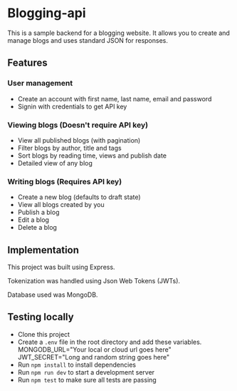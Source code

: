 # Blogging-api
This is a sample backend for a blogging website.
It allows you to create and manage blogs and uses standard JSON for responses.

## Features
### User management
- Create an account with first name, last name, email and password
- Signin with credentials to get API key

### Viewing blogs (Doesn't require API key)
- View all published blogs (with pagination)
- Filter blogs by author, title and tags
- Sort blogs by reading time, views and publish date
- Detailed view of any blog

### Writing blogs (Requires API key)
- Create a new blog (defaults to draft state)
- View all blogs created by you
- Publish a blog
- Edit a blog
- Delete a blog


## Implementation
This project was built using Express.

Tokenization was handled using Json Web Tokens (JWTs).

Database used was MongoDB.

## Testing locally
- Clone this project
- Create a `.env` file in the root directory and add these variables.\
  MONGODB_URL="Your local or cloud url goes here"\
  JWT_SECRET="Long and random string goes here"
- Run `npm install` to install dependencies 
- Run `npm run dev` to start a development server
- Run `npm test` to make sure all tests are passing
